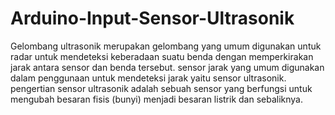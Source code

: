 # Arduino-Input-Sensor-Ultrasonik
Gelombang ultrasonik merupakan gelombang yang umum digunakan untuk radar untuk mendeteksi keberadaan suatu benda dengan memperkirakan jarak antara sensor dan benda tersebut. sensor jarak yang umum digunakan dalam penggunaan untuk mendeteksi jarak yaitu sensor ultrasonik. pengertian sensor ultrasonik adalah sebuah sensor yang berfungsi untuk mengubah besaran fisis (bunyi) menjadi besaran listrik dan sebaliknya.
